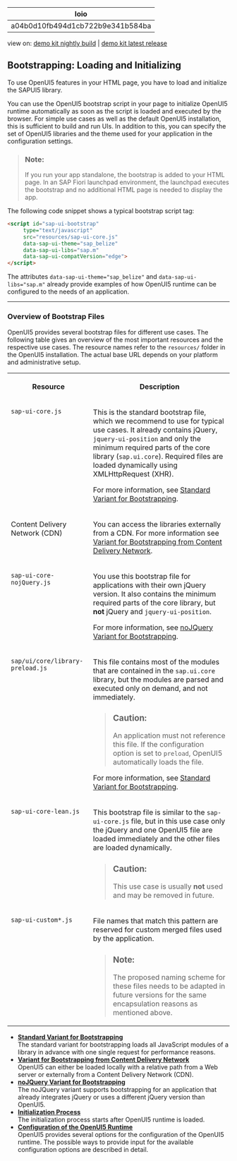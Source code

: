 <!-- loioa04b0d10fb494d1cb722b9e341b584ba -->

| loio |
| -----|
| a04b0d10fb494d1cb722b9e341b584ba |

<div id="loio">

view on: [demo kit nightly build](https://openui5nightly.hana.ondemand.com/#/topic/a04b0d10fb494d1cb722b9e341b584ba) | [demo kit latest release](https://openui5.hana.ondemand.com/#/topic/a04b0d10fb494d1cb722b9e341b584ba)</div>

## Bootstrapping: Loading and Initializing

To use OpenUI5 features in your HTML page, you have to load and initialize the SAPUI5 library.

You can use the OpenUI5 bootstrap script in your page to initialize OpenUI5 runtime automatically as soon as the script is loaded and executed by the browser. For simple use cases as well as the default OpenUI5 installation, this is sufficient to build and run UIs. In addition to this, you can specify the set of OpenUI5 libraries and the theme used for your application in the configuration settings.

> ### Note:  
> If you run your app standalone, the bootstrap is added to your HTML page. In an SAP Fiori launchpad environment, the launchpad executes the bootstrap and no additional HTML page is needed to display the app.

The following code snippet shows a typical bootstrap script tag:

```html
<script id="sap-ui-bootstrap" 
     type="text/javascript"
     src="resources/sap-ui-core.js"
     data-sap-ui-theme="sap_belize"
     data-sap-ui-libs="sap.m"
     data-sap-ui-compatVersion="edge">
</script>
```

The attributes `data-sap-ui-theme="sap_belize"` and `data-sap-ui-libs="sap.m"` already provide examples of how OpenUI5 runtime can be configured to the needs of an application.

***

### Overview of Bootstrap Files

OpenUI5 provides several bootstrap files for different use cases. The following table gives an overview of the most important resources and the respective use cases. The resource names refer to the `resources/` folder in the OpenUI5 installation. The actual base URL depends on your platform and administrative setup.


<table>
<tr>
<th valign="top">

Resource



</th>
<th valign="top">

Description



</th>
</tr>
<tr>
<td valign="top">

`sap-ui-core.js`



</td>
<td valign="top">

This is the standard bootstrap file, which we recommend to use for typical use cases. It already contains jQuery, `jquery-ui-position` and only the minimum required parts of the core library \(`sap.ui.core`\). Required files are loaded dynamically using XMLHttpRequest \(XHR\).

For more information, see [Standard Variant for Bootstrapping](Standard_Variant_for_Bootstrapping_91f1f45.md).



</td>
</tr>
<tr>
<td valign="top">

Content Delivery Network \(CDN\)



</td>
<td valign="top">

You can access the libraries externally from a CDN. For more information see [Variant for Bootstrapping from Content Delivery Network](Variant_for_Bootstrapping_from_Content_Delivery_Network_2d3eb2f.md).



</td>
</tr>
<tr>
<td valign="top">

`sap-ui-core-nojQuery.js`



</td>
<td valign="top">

You use this bootstrap file for applications with their own jQuery version. It also contains the minimum required parts of the core library, but **not** jQuery and `jquery-ui-position`.

For more information, see [noJQuery Variant for Bootstrapping](noJQuery_Variant_for_Bootstrapping_91f1dd0.md).



</td>
</tr>
<tr>
<td valign="top">

`sap/ui/core/library-preload.js`



</td>
<td valign="top">

This file contains most of the modules that are contained in the `sap.ui.core` library, but the modules are parsed and executed only on demand, and not immediately.

> ### Caution:  
> An application must not reference this file. If the configuration option is set to `preload`, OpenUI5 automatically loads the file.

For more information, see [Standard Variant for Bootstrapping](Standard_Variant_for_Bootstrapping_91f1f45.md).



</td>
</tr>
<tr>
<td valign="top">

`sap-ui-core-lean.js`



</td>
<td valign="top">

This bootstrap file is similar to the `sap-ui-core.js` file, but in this use case only the jQuery and one OpenUI5 file are loaded immediately and the other files are loaded dynamically.

> ### Caution:  
> This use case is usually **not** used and may be removed in future.



</td>
</tr>
<tr>
<td valign="top">

`sap-ui-custom*.js`



</td>
<td valign="top">

File names that match this pattern are reserved for custom merged files used by the application.

> ### Note:  
> The proposed naming scheme for these files needs to be adapted in future versions for the same encapsulation reasons as mentioned above.



</td>
</tr>
</table>

-   **[Standard Variant for Bootstrapping](Standard_Variant_for_Bootstrapping_91f1f45.md "The standard variant for bootstrapping loads all JavaScript modules of a library in
		advance with one single request for performance reasons.")**  
The standard variant for bootstrapping loads all JavaScript modules of a library in advance with one single request for performance reasons.
-   **[Variant for Bootstrapping from Content Delivery Network](Variant_for_Bootstrapping_from_Content_Delivery_Network_2d3eb2f.md "OpenUI5 can either be
            loaded locally with a relative path from a Web server or externally from a Content
            Delivery Network (CDN).
    ")**  
OpenUI5 can either be loaded locally with a relative path from a Web server or externally from a Content Delivery Network \(CDN\). 
-   **[noJQuery Variant for Bootstrapping](noJQuery_Variant_for_Bootstrapping_91f1dd0.md "The noJQuery variant supports bootstrapping for an application that already
        integrates jQuery or uses a different jQuery version than OpenUI5.")**  
The noJQuery variant supports bootstrapping for an application that already integrates jQuery or uses a different jQuery version than OpenUI5.
-   **[Initialization Process](Initialization_Process_91f2c90.md#loio91f2c9076f4d1014b6dd926db0e91070 "The initialization process starts after OpenUI5 runtime is
		loaded.")**  
The initialization process starts after OpenUI5 runtime is loaded.
-   **[Configuration of the OpenUI5 Runtime](Configuration_of_the_OpenUI5_Runtime_91f08de.md "OpenUI5 provides several options for the configuration of the OpenUI5 runtime. The possible ways to provide input for the available
		configuration options are described in detail.")**  
OpenUI5 provides several options for the configuration of the OpenUI5 runtime. The possible ways to provide input for the available configuration options are described in detail.

